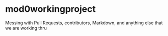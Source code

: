 # mod0workingproject
Messing with Pull Requests, contributors, Markdown, and anything else that we are working thru 
